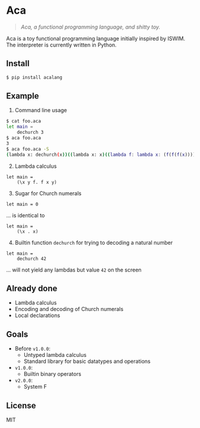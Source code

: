 # Aca

> *Aca, a functional programming language, and shitty toy.*

Aca is a toy functional programming language initially inspired by ISWIM.  The
interpreter is currently written in Python.

## Install

```bash
$ pip install acalang
```

## Example

1. Command line usage

```bash
$ cat foo.aca
let main =
    dechurch 3
$ aca foo.aca
3
$ aca foo.aca -S
(lambda x: dechurch(x))((lambda x: x)((lambda f: lambda x: (f(f(f(x)))))))
```

2. Lambda calculus

```
let main =
    (\x y f. f x y)
```

3. Sugar for Church numerals

```
let main = 0
```

... is identical to

```
let main =
    (\x . x)
```

4. Builtin function `dechurch` for trying to decoding a natural number

```
let main =
    dechurch 42
```

... will not yield any lambdas but value `42` on the screen

## Already done

* Lambda calculus
* Encoding and decoding of Church numerals
* Local declarations

## Goals

- Before `v1.0.0`:
    + Untyped lambda calculus
    + Standard library for basic datatypes and operations
- `v1.0.0`:
    + Builtin binary operators
- `v2.0.0`:
    + System F

## License

MIT
